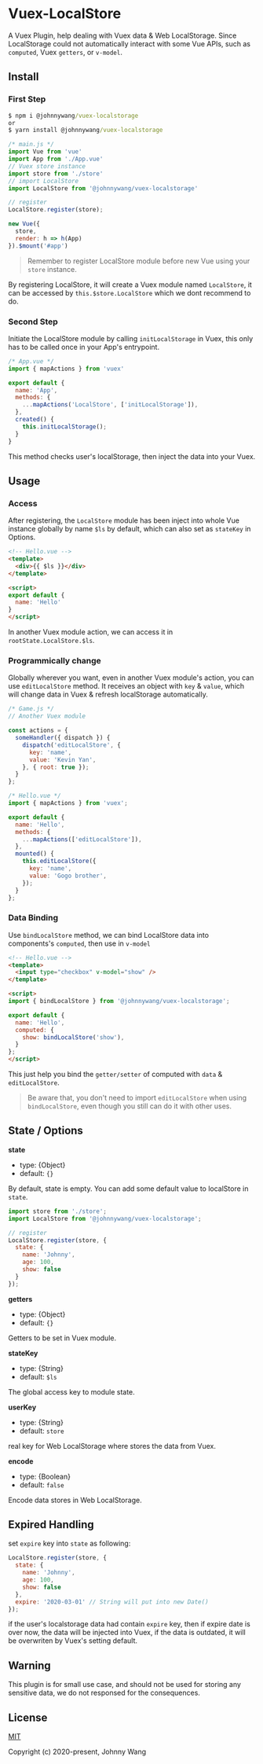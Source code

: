 # Vuex-LocalStore

A Vuex Plugin, help dealing with Vuex data & Web LocalStorage. Since LocalStorage could not automatically interact with some Vue APIs, such as `computed`, Vuex `getters`, or `v-model`.


## Install

### First Step

```cmd
$ npm i @johnnywang/vuex-localstorage
or
$ yarn install @johnnywang/vuex-localstorage
```

```javascript
/* main.js */
import Vue from 'vue'
import App from './App.vue'
// Vuex store instance
import store from './store'
// import LocalStore
import LocalStore from '@johnnywang/vuex-localstorage'

// register
LocalStore.register(store);

new Vue({
  store,
  render: h => h(App)
}).$mount('#app')
```

> Remember to register LocalStore module before new Vue using your `store` instance.

By registering LocalStore, it will create a Vuex module named `LocalStore`, it can be accessed by `this.$store.LocalStore` which we dont recommend to do.

### Second Step

Initiate the LocalStore module by calling `initLocalStorage` in Vuex, this only has to be called once in your App's entrypoint.

```javascript
/* App.vue */
import { mapActions } from 'vuex'

export default {
  name: 'App',
  methods: {
    ...mapActions('LocalStore', ['initLocalStorage']),
  },
  created() {
    this.initLocalStorage();
  }
}
```

This method checks user's localStorage, then inject the data into your Vuex.


## Usage

### Access

After registering, the `LocalStore` module has been inject into whole Vue instance globally by name `$ls` by default, which can also set as `stateKey` in Options.

```html
<!-- Hello.vue -->
<template>
  <div>{{ $ls }}</div>
</template>

<script>
export default {
  name: 'Hello'
}
</script>
```

In another Vuex module action, we can access it in `rootState.LocalStore.$ls`.

### Programmically change

Globally wherever you want, even in another Vuex module's action, you can use `editLocalStore` method. It receives an object with `key` & `value`, which will change data in Vuex & refresh localStorage automatically.

```javascript
/* Game.js */
// Another Vuex module

const actions = {
  someHandler({ dispatch }) {
    dispatch('editLocalStore', {
      key: 'name',
      value: 'Kevin Yan',
    }, { root: true });
  }
};
```

```javascript
/* Hello.vue */
import { mapActions } from 'vuex';

export default {
  name: 'Hello',
  methods: {
    ...mapActions(['editLocalStore']),
  },
  mounted() {
    this.editLocalStore({
      key: 'name',
      value: 'Gogo brother',
    });
  }
};
```

### Data Binding

Use `bindLocalStore` method, we can bind LocalStore data into components's `computed`, then use in `v-model`

```html
<!-- Hello.vue -->
<template>
  <input type="checkbox" v-model="show" />
</template>

<script>
import { bindLocalStore } from '@johnnywang/vuex-localstorage';

export default {
  name: 'Hello',
  computed: {
    show: bindLocalStore('show'),
  }
};
</script>
```

This just help you bind the `getter/setter` of computed with `data` & `editLocalStore`.

> Be aware that, you don't need to import `editLocalStore` when using `bindLocalStore`, even though you still can do it with other uses.


## State / Options

**state**

  - type: {Object}
  - default: `{}`

By default, state is empty. You can add some default value to localStore in `state`.

```javascript
import store from './store';
import LocalStore from '@johnnywang/vuex-localstorage';

// register
LocalStore.register(store, {
  state: {
    name: 'Johnny',
    age: 100,
    show: false
  }
});
```

**getters**

  - type: {Object}
  - default: `{}`

Getters to be set in Vuex module.

**stateKey**

  - type: {String}
  - default: `$ls`

The global access key to module state.


**userKey**

  - type: {String}
  - default: `store`

real key for Web LocalStorage where stores the data from Vuex.


**encode**

  - type: {Boolean}
  - default: `false`

Encode data stores in Web LocalStorage.


## Expired Handling

set `expire` key into `state` as following:

```javascript
LocalStore.register(store, {
  state: {
    name: 'Johnny',
    age: 100,
    show: false
  },
  expire: '2020-03-01' // String will put into new Date()
});
```

if the user's localstorage data had contain `expire` key, then if expire date is over now, the data will be injected into Vuex, if the data is outdated, it will be overwriten by Vuex's setting default.


## Warning

This plugin is for small use case, and should not be used for storing any sensitive data, we do not responsed for the consequences.


## License

[MIT](http://opensource.org/licenses/MIT)

Copyright (c) 2020-present, Johnny Wang